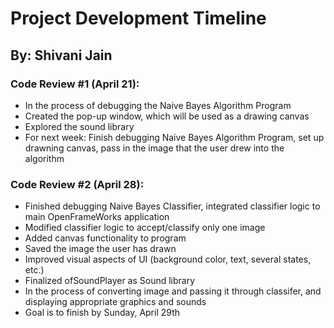 # Project Development Timeline
## By: Shivani Jain

### Code Review #1 (April 21):
* In the process of debugging the Naive Bayes Algorithm Program
* Created the pop-up window, which will be used as a drawing canvas
* Explored the sound library
* For next week: Finish debugging Naive Bayes Algorithm Program, set up drawning canvas, pass in the image that the user drew into the algorithm

### Code Review #2 (April 28):
* Finished debugging Naive Bayes Classifier, integrated classifier logic to main OpenFrameWorks application
* Modified classifier logic to accept/classify only one image
* Added canvas functionality to program
* Saved the image the user has drawn
* Improved visual aspects of UI (background color, text, several states, etc.)
* Finalized ofSoundPlayer as Sound library
* In the process of converting image and passing it through classifer, and displaying appropriate graphics and sounds
* Goal is to finish by Sunday, April 29th
